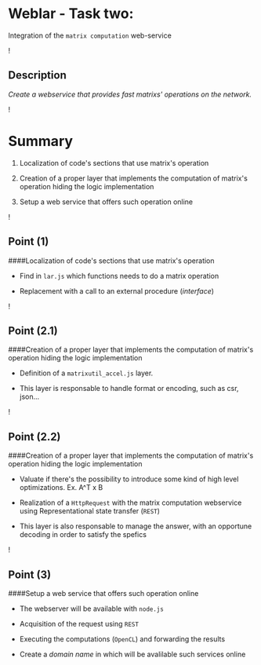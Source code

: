 Weblar - Task two: 
==================
Integration of the `matrix computation` web-service

!

## Description

*Create a webservice that provides fast matrixs' operations on the network.*

!

Summary
=======

1) Localization of code's sections that use matrix's operation

2) Creation of a proper layer that implements the computation of matrix's operation hiding the logic implementation

3) Setup a web service that offers such operation online

!

## Point (1)

####Localization of code's sections that use matrix's operation

* Find in `lar.js` which functions needs to do a matrix operation

* Replacement with a call to an external procedure (*interface*)

!

## Point (2.1)

####Creation of a proper layer that implements the computation of matrix's operation hiding the logic implementation

* Definition of a `matrixutil_accel.js` layer.

* This layer is responsable to handle format or encoding, such as csr, json...

!

## Point (2.2)

####Creation of a proper layer that implements the computation of matrix's operation hiding the logic implementation

* Valuate if there's the possibility to introduce some kind of high level optimizations. Ex. A^T x B

* Realization of a `HttpRequest` with the matrix computation webservice using Representational state transfer (`REST`)

* This layer is also responsable to manage the answer, with an opportune decoding in order to satisfy the spefics

!

## Point (3)

####Setup a web service that offers such operation online

* The webserver will be available with `node.js`

* Acquisition of the request using `REST`

* Executing the computations (`OpenCL`) and forwarding the results

* Create a *domain name* in which will be avalilable such services online